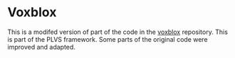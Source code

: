 # Voxblox

This is a modifed version of part of the code in the [voxblox](https://github.com/ethz-asl/voxblox) repository. This is part of the PLVS framework. Some parts of the original code were improved and adapted.
